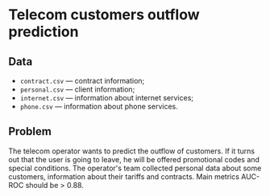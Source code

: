 # Telecom customers outflow prediction

## Data
* `contract.csv` — contract information;
* `personal.csv` — client information;
* `internet.csv` — information about internet services;
* `phone.csv` — information about phone services.

## Problem

The telecom operator wants to predict the outflow of customers. 
If it turns out that the user is going to leave, he will be offered promotional codes and special conditions. 
The operator's team collected personal data about some customers, information about their tariffs and contracts.
Main metrics AUC-ROC should be > 0.88.